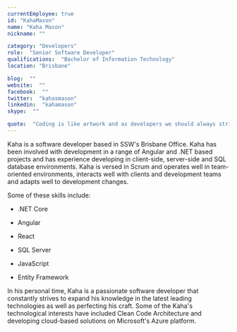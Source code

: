 ```yaml
---
currentEmployee: true
id: "KahaMason"
name: "Kaha Mason"
nickname: ""

category: "Developers"
role:  "Senior Software Developer"
qualifications:  "Bachelor of Information Technology"
location: "Brisbane"

blog:  ""
website:  ""
facebook:  ""
twitter:  "kahasmason"
linkedin:  "kahamason"
skype:  ""

quote:  "Coding is like artwork and as developers we should always strive to be better artists."
---
```


Kaha is a software developer based in SSW's Brisbane Office. Kaha has been involved with development in a range of Angular and .NET based projects and has experience developing in client-side, server-side and SQL database environments. Kaha is versed in Scrum and operates well in team-oriented environments, interacts well with clients and development teams and adapts well to development changes.  

Some of these skills include:  

*   .NET Core  

*   Angular  

*   React  

*   SQL Server  

*   JavaScript  

*   Entity Framework  

In his personal time, Kaha is a passionate software developer that constantly strives to expand his knowledge in the latest leading technologies as well as perfecting his craft. Some of the Kaha's technological interests have included Clean Code Architecture and developing cloud-based solutions on Microsoft's Azure platform.